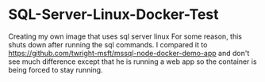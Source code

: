 # SQL-Server-Linux-Docker-Test
Creating my own image that uses sql server linux
For some reason, this shuts down after running the sql commands.
I compared it to https://github.com/twright-msft/mssql-node-docker-demo-app  and don't see much difference except that he is running a web app so the container is being forced to stay running.
